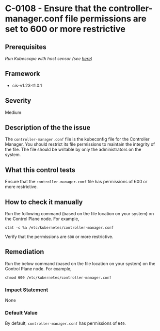 # C-0108 - Ensure that the controller-manager.conf file permissions are set to 600 or more restrictive

## Prerequisites
 *Run Kubescape with host sensor (see [here](https://hub.armo.cloud/docs/host-sensor))*
 
## Framework
* cis-v1.23-t1.0.1
 
## Severity
Medium

## Description of the the issue
The `controller-manager.conf` file is the kubeconfig file for the Controller Manager. You should restrict its file permissions to maintain the integrity of the file. The file should be writable by only the administrators on the system.
 
## What this control tests 
Ensure that the `controller-manager.conf` file has permissions of 600 or more restrictive.
 
## How to check it manually 
Run the following command (based on the file location on your system) on the Control Plane node. For example,

 
```
stat -c %a /etc/kubernetes/controller-manager.conf

```
 Verify that the permissions are `600` or more restrictive.
 
## Remediation
Run the below command (based on the file location on your system) on the Control Plane node. For example,

 
```
chmod 600 /etc/kubernetes/controller-manager.conf

```
 
### Impact Statement
None
 
### Default Value
By default, `controller-manager.conf` has permissions of `640`.
 
